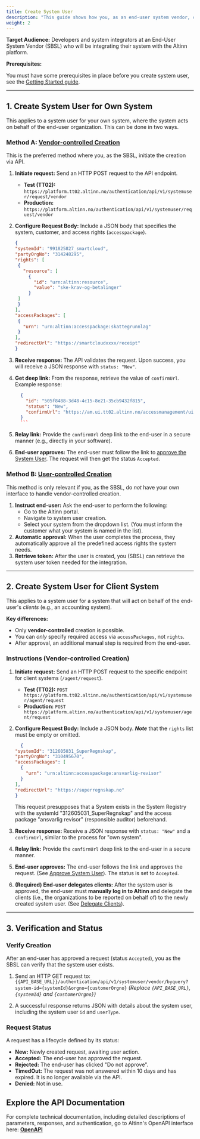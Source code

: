 ```yaml
---
title: Create System User
description: "This guide shows how you, as an end-user system vendor, can create a system user for your own system and a system user for a client system."
weight: 2
---
```




**Target Audience:** Developers and system integrators at an End-User System Vendor (SBSL) who will be integrating their system with the Altinn platform.

**Prerequisites:**

You must have some prerequisites in place before you create system user, see the [Getting Started guide](https://docs.altinn.studio/nb/authorization/getting-started/systemuser/).

-----

## 1. Create System User for Own System

This applies to a system user for your own system, where the system acts on behalf of the end-user organization. This can be done in two ways.

### Method A: [**Vendor-controlled Creation**](https://docs.altinn.studio/nb/authorization/guides/system-vendor/system-user/#Leverandørstyrt-opprettelse)

This is the preferred method where you, as the SBSL, initiate the creation via API.

1.  **Initiate request:** Send an HTTP POST request to the API endpoint.

     * **Test (TT02):** `https://platform.tt02.altinn.no/authentication/api/v1/systemuser/request/vendor`
     * **Production:** `https://platform.altinn.no/authentication/api/v1/systemuser/request/vendor`

2.  **Configure Request Body:** Include a JSON body that specifies the system, customer, and access rights (`accesspackage`).

     ```json
    {
    "systemId": "991825827_smartcloud",
    "partyOrgNo": "314248295",
    "rights": [
      {
        "resource": [
          {
            "id": "urn:altinn:resource",
            "value": "ske-krav-og-betalinger"
          }
      ]
      }
    ],
    "accessPackages": [
      {
        "urn": "urn:altinn:accesspackage:skattegrunnlag"
      }
    ],
    "redirectUrl": "https://smartcloudxxxx/receipt"
    }

3. **Receive response:** The API validates the request. Upon success, you will receive a JSON response with `status: "New"`.
4. **Get deep link:** From the response, retrieve the value of `confirmUrl`. Example response:

      ```json
        {
          "id": "505f8488-3d48-4c15-8e21-35cb9432f815",
          "status": "New",
          "confirmUrl": "https://am.ui.tt02.altinn.no/accessmanagement/ui/systemuser/request?id=..."
        }
        ```

5.  **Relay link:** Provide the `confirmUrl` deep link to the end-user in a secure manner (e.g., directly in your software).

6.  **End-user approves:** The end-user must follow the link to [approve the System User](/nb/authorization/guides/end-user/system-user/accept-request/). The request will then get the status `Accepted`.


### Method B: [**User-controlled Creation**](https://docs.altinn.studio/nb/authorization/guides/system-vendor/system-user/#brukerstyrt-opprettelse)

This method is only relevant if you, as the SBSL, do *not* have your own interface to handle vendor-controlled creation.

1.  **Instruct end-user:** Ask the end-user to perform the following:
      * Go to the Altinn portal.
      * Navigate to system user creation.
      * Select your system from the dropdown list. (You must inform the customer what your system is named in the list).
2.  **Automatic approval:** When the user completes the process, they automatically approve all the predefined access rights the system needs.
3.  **Retrieve token:** After the user is created, you (SBSL) can retrieve the system user token needed for the integration.

-----

## 2\. Create System User for Client System

This applies to a system user for a system that will act on behalf of the end-user's *clients* (e.g., an accounting system).

**Key differences:**

  * Only **vendor-controlled** creation is possible.
  * You can *only* specify required access via `accessPackages`, not `rights`.
  * After approval, an additional manual step is required from the end-user.

### Instructions (Vendor-controlled Creation)

1. **Initiate request:** Send an HTTP POST request to the specific endpoint for client systems (`/agent/request`).

      * **Test (TT02):** `POST https://platform.tt02.altinn.no/authentication/api/v1/systemuser/agent/request`
      * **Production:** `POST https://platform.altinn.no/authentication/api/v1/systemuser/agent/request`

2. **Configure Request Body:** Include a JSON body. ***Note*** that the `rights` list must be empty or omitted.

    ```json
      {
    "systemId": "312605031_SuperRegnskap",
    "partyOrgNo": "310495670",
    "accessPackages": [
      {
        "urn": "urn:altinn:accesspackage:ansvarlig-revisor"
      }
    ],
    "redirectUrl": "https://superregnskap.no"
    }
    ```
    This request presupposes that a System exists in the System Registry with the systemId "312605031_SuperRegnskap" and the access package "ansvarlig revisor" (responsible auditor) beforehand.
    

3. **Receive response:** Receive a JSON response with `status: "New"` and a `confirmUrl`, similar to the process for "own system".

4. **Relay link:** Provide the `confirmUrl` deep link to the end-user in a secure manner.

5. **End-user approves:** The end-user follows the link and approves the request. (See [Approve System User](/nb/authorization/guides/end-user/system-user/accept-request/)). The status is set to `Accepted`.

6. **(Required) End-user delegates clients:** After the system user is approved, the end-user must **manually log in to Altinn** and delegate the clients (i.e., the organizations to be reported on behalf of) to the newly created system user. (See [Delegate Clients](/nb/authorization/guides/end-user/system-user/delegate-clients/)).

-----

## 3\. Verification and Status

### Verify Creation

After an end-user has approved a request (status `Accepted`), you as the SBSL can verify that the system user exists.

1.  Send an HTTP GET request to:
    `{{API_BASE_URL}}/authentication/api/v1/systemuser/vendor/byquery?system-id={systemId}&orgno={customerOrgno}`
    *(Replace `{API_BASE_URL}`, `{systemId}` and `{customerOrgno}`)*

2.  A successful response returns JSON with details about the system user, including the system user `id` and `userType`.

### Request Status

A request has a lifecycle defined by its status:

  * **New:** Newly created request, awaiting user action.
  * **Accepted:** The end-user has approved the request.
  * **Rejected:** The end-user has clicked "Do not approve".
  * **TimedOut:** The request was not answered within 10 days and has expired. It is no longer available via the API.
  * **Denied:** Not in use.


## Explore the API Documentation
For complete technical documentation, including detailed descriptions of parameters, responses, and authentication, go to Altinn's OpenAPI interface here: [**OpenAPI**](https://docs.altinn.studio/nb/api/authentication/spec/#/RequestSystemUser)